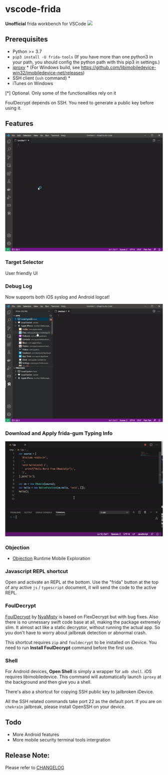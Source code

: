 # vscode-frida

**Unofficial** frida workbench for VSCode [![](https://img.shields.io/visual-studio-marketplace/v/CodeColorist.vscode-frida?color=%230af&label=install&logo=visual-studio-code&logoColor=%230ac&style=plastic)](https://marketplace.visualstudio.com/items?itemName=CodeColorist.vscode-frida)

## Prerequisites

* Python >= 3.7
* `pip3 install -U frida-tools` (If you have more than one python3 in your path, you should config the python path with this pip3 in settings.)
* [iproxy](https://libimobiledevice.org/#get-started) * (For Windows build, see https://github.com/libimobiledevice-win32/imobiledevice-net/releases)
* SSH client (`ssh` command) *
* iTunes on Windows

[*] Optional. Only some of the functionalities rely on it

FoulDecrypt depends on SSH. You need to generate a public key before using it.

## Features

![demo](resources/doc/demo.gif)

### Target Selector

User friendly UI

### Debug Log

Now supports both iOS syslog and Android logcat!

![Debug Log](resources/doc/syslog.gif)

### Download and Apply frida-gum Typing Info

![Typing](resources/doc/typing.gif)

### Objection

* [Objection](https://github.com/sensepost/objection) Runtime Mobile Exploration

### Javascript REPL shortcut

Open and activate an REPL at the bottom. Use the "frida" button at the top of any active `js` / `typescript` document, it will send the code to the active REPL.

### FoulDecrypt

[FoulDecrypt](https://github.com/NyaMisty/fouldecrypt) by [NyaMisty](https://twitter.com/miscmisty) is based on FlexDecrypt but with bug fixes. Also there is no unnessary swift code base at all, making the package extremely slim. It almost act like a static decryptor, without running the actual app. So you don't have to worry about jailbreak detection or abnormal crash.

This shortcut requires `zip` and `fouldecrypt` to be installed on iDevice. You need to run **Install FoulDecrypt** command before the first use.

### Shell

For Android devices, **Open Shell** is simply a wrapper for `adb shell`. iOS requires libimobiledevice. This command will automatically launch `iproxy` at the background and then give you a shell.

There's also a shortcut for copying SSH public key to jailbroken iDevice.

All the SSH related commands take port 22 as the default port. If you are on `chekra1n` jailbreak, please install OpenSSH on your device.

## Todo

* More Android features
* More mobile security terminal tools intergration

## Release Note:

Please refer to [CHANGELOG](CHANGELOG.md)
